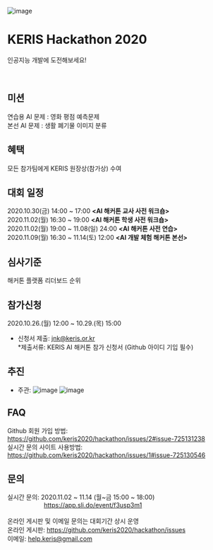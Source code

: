 ![image](https://user-images.githubusercontent.com/72900535/96531340-6ad27700-12c4-11eb-8431-445fc02f99bf.png)
# KERIS Hackathon 2020
인공지능 개발에 도전해보세요! <p>
<br>  
  
## 미션
연습용 AI 문제 : 영화 평점 예측문제<br>
본선 AI 문제 : 생활 폐기물 이미지 분류

## 혜택
모든 참가팀에게 KERIS 원장상(참가상) 수여 

## 대회 일정
2020.10.30(금) 14:00 ~ 17:00 <b><AI 해커톤 교사 사전 워크숍></b><br>
2020.11.02(월) 16:30 ~ 19:00 <b><AI 해커톤 학생 사전 워크숍></b><br>
2020.11.02(월) 19:00 ~ 11.08(일) 24:00 <b><AI 해커톤 사전 연습></b><br>
2020.11.09(월) 16:30 ~ 11.14(토) 12:00 <b><AI 개발 체험 해커톤 본선></b><br>

## 심사기준
해커톤 플랫폼 리더보드 순위

## 참가신청
2020.10.26.(월) 12:00 ~ 10.29.(목) 15:00 <br>
- 신청서 제출: jnk@keris.or.kr<br>
*제출서류: KERIS AI 해커톤 참가 신청서 (Github 아이디 기입 필수)

## 추진
- 주관:
![image](https://user-images.githubusercontent.com/72900535/96530265-0b736780-12c2-11eb-81c5-a0575545e438.png)
![image](https://user-images.githubusercontent.com/72900535/96530750-0662e800-12c3-11eb-817e-96058b8cf3aa.png)

## FAQ
Github 회원 가입 방법: https://github.com/keris2020/hackathon/issues/2#issue-725131238 <br>
실시간 문의 사이트 사용방법: https://github.com/keris2020/hackathon/issues/1#issue-725130546

## 문의

실시간 문의: 2020.11.02 ~ 11.14 (월~금 15:00 ~ 18:00) <br>
&nbsp;&nbsp;&nbsp;&nbsp;&nbsp;&nbsp;&nbsp;&nbsp;&nbsp;&nbsp;&nbsp;&nbsp;&nbsp;&nbsp;&nbsp;&nbsp;&nbsp;&nbsp;&nbsp;&nbsp; https://app.sli.do/event/f3usp3m1 <br>
<br>
온라인 게시판 및 이메일 문의는 대회기간 상시 운영<br>
온라인 게시판: https://github.com/keris2020/hackathon/issues <br>
이메일: help.keris@gmail.com 
